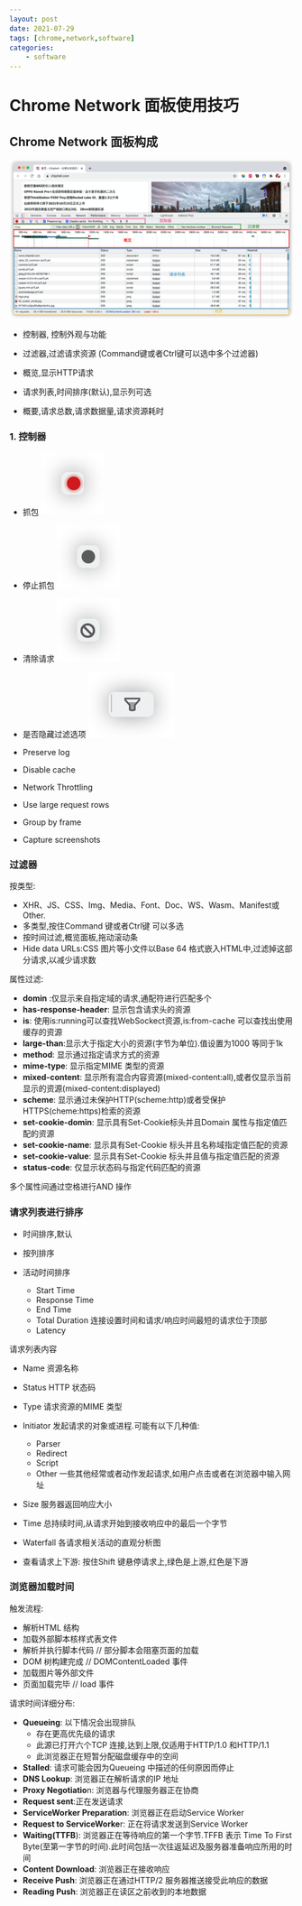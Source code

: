 ```yaml
---
layout: post
date: 2021-07-29
tags: [chrome,network,software]
categories:
    - software
---
```

# Chrome Network 面板使用技巧

## Chrome Network 面板构成

![image-20210729125534842](chrome-network.assets/image-20210729125534842.png)

- 控制器, 控制外观与功能

- 过滤器,过滤请求资源 (Command键或者Ctrl键可以选中多个过滤器)
- 概览,显示HTTP请求
- 请求列表,时间排序(默认),显示列可选
- 概要,请求总数,请求数据量,请求资源耗时

<!-- more -->



### 1. 控制器

- 抓包 ![](chrome-network.assets/image-20210729131304993.png)

- 停止抓包 ![](chrome-network.assets/image-20210729131341147.png)

- 清除请求 ![](chrome-network.assets/image-20210729131458942.png)

- 是否隐藏过滤选项 ![](chrome-network.assets/image-20210729131119988.png) 

- Preserve log 

- Disable cache

- Network Throttling 

- Use large request rows

- Group by frame

- Capture screenshots

  



### 过滤器

按类型:

- XHR、JS、CSS、Img、Media、Font、Doc、WS、Wasm、Manifest或Other.
- 多类型,按住Command 键或者Ctrl键 可以多选
- 按时间过滤,概览面板,拖动滚动条
- Hide data URLs:CSS 图片等小文件以Base 64 格式嵌入HTML中,过滤掉这部分请求,以减少请求数



属性过滤:

- **domin** :仅显示来自指定域的请求,通配符进行匹配多个
- **has-response-header**: 显示包含请求头的资源
- **is**: 使用is:running可以查找WebSockect资源,is:from-cache 可以查找出使用缓存的资源
- **large-than**:显示大于指定大小的资源(字节为单位).值设置为1000 等同于1k
- **method**: 显示通过指定请求方式的资源
- **mime-type**: 显示指定MIME 类型的资源
- **mixed-content**: 显示所有混合内容资源(mixed-content:all),或者仅显示当前显示的资源(mixed-content:displayed)
- **scheme**: 显示通过未保护HTTP(scheme:http)或者受保护HTTPS(cheme:https)检索的资源
- **set-cookie-domin**: 显示具有Set-Cookie标头并且Domain 属性与指定值匹配的资源
- **set-cookie-name**: 显示具有Set-Cookie 标头并且名称域指定值匹配的资源
- **set-cookie-value**: 显示具有Set-Cookie 标头并且值与指定值匹配的资源
- **status-code**: 仅显示状态码与指定代码匹配的资源

多个属性间通过空格进行AND 操作



### 请求列表进行排序

- 时间排序,默认

- 按列排序
- 活动时间排序
  - Start Time
  - Response Time
  - End Time
  - Total Duration 连接设置时间和请求/响应时间最短的请求位于顶部
  - Latency



请求列表内容

- Name 资源名称
- Status HTTP 状态码
- Type 请求资源的MIME 类型
- Initiator 发起请求的对象或进程.可能有以下几种值:
  - Parser
  - Redirect
  - Script
  - Other 一些其他经常或者动作发起请求,如用户点击或者在浏览器中输入网址
- Size 服务器返回响应大小
- Time 总持续时间,从请求开始到接收响应中的最后一个字节
- Waterfall 各请求相关活动的直观分析图

- 查看请求上下游: 按住Shift 键悬停请求上,绿色是上游,红色是下游



### 浏览器加载时间

触发流程:

- 解析HTML 结构
- 加载外部脚本核样式表文件
- 解析并执行脚本代码 // 部分脚本会阻塞页面的加载
- DOM 树构建完成 // DOMContentLoaded 事件
- 加载图片等外部文件
- 页面加载完毕 // load 事件



请求时间详细分布:

- **Queueing**: 以下情况会出现排队
  - 存在更高优先级的请求
  - 此源已打开六个TCP 连接,达到上限,仅适用于HTTP/1.0 和HTTP/1.1
  - 此浏览器正在短暂分配磁盘缓存中的空间
- **Stalled**: 请求可能会因为Queueing 中描述的任何原因而停止
- **DNS Lookup**: 浏览器正在解析请求的IP 地址
- **Proxy Negotiatio**n: 浏览器与代理服务器正在协商
- **Request sent**:正在发送请求
- **ServiceWorker Preparation**: 浏览器正在启动Service Worker
- **Request to ServiceWorke**r: 正在将请求发送到Service Worker
- **Waiting(TTFB**): 浏览器正在等待响应的第一个字节.TFFB 表示 Time To First Byte(至第一字节的时间).此时间包括一次往返延迟及服务器准备响应所用的时间
- **Content Download**: 浏览器正在接收响应
- **Receive Push**: 浏览器正在通过HTTP/2 服务器推送接受此响应的数据
- **Reading Push**: 浏览器正在读区之前收到的本地数据

